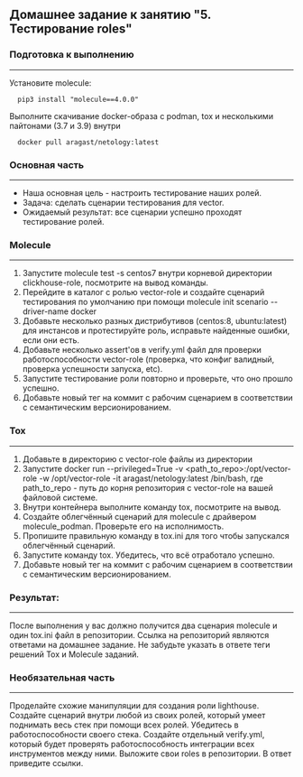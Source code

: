 ## Домашнее задание к занятию "5. Тестирование roles"

### Подготовка к выполнению
----
Установите molecule:

      pip3 install "molecule==4.0.0"
Выполните скачивание  docker-образа с podman, tox и несколькими пайтонами (3.7 и 3.9) внутри

      docker pull aragast/netology:latest 

### Основная часть
----
* Наша основная цель - настроить тестирование наших ролей. 
* Задача: сделать сценарии тестирования для vector. 
* Ожидаемый результат: все сценарии успешно проходят тестирование ролей.

### Molecule
----
1) Запустите molecule test -s centos7 внутри корневой директории clickhouse-role, посмотрите на вывод команды.
2) Перейдите в каталог с ролью vector-role и создайте сценарий тестирования по умолчанию при помощи molecule init scenario --driver-name docker
3) Добавьте несколько разных дистрибутивов (centos:8, ubuntu:latest) для инстансов и протестируйте роль, исправьте найденные ошибки, если они есть.
4) Добавьте несколько assert'ов в verify.yml файл для проверки работоспособности vector-role 
   (проверка, что конфиг валидный, проверка успешности запуска, etc). 
5) Запустите тестирование роли повторно и проверьте, что оно прошло успешно.
6) Добавьте новый тег на коммит с рабочим сценарием в соответствии с семантическим версионированием.

###  Tox
----
1) Добавьте в директорию с vector-role файлы из директории
2) Запустите docker run --privileged=True -v <path_to_repo>:/opt/vector-role -w /opt/vector-role -it aragast/netology:latest /bin/bash, 
   где path_to_repo - путь до корня репозитория с vector-role на вашей файловой системе.
3) Внутри контейнера выполните команду tox, посмотрите на вывод.
4) Создайте облегчённый сценарий для molecule с драйвером molecule_podman. Проверьте его на исполнимость.
5) Пропишите правильную команду в tox.ini для того чтобы запускался облегчённый сценарий.
6) Запустите команду tox. Убедитесь, что всё отработало успешно.
7) Добавьте новый тег на коммит с рабочим сценарием в соответствии с семантическим версионированием.

### Результат:
----
После выполнения у вас должно получится два сценария molecule и один tox.ini файл в репозитории. 
Ссылка на репозиторий являются ответами на домашнее задание. Не забудьте указать в ответе теги решений Tox и Molecule заданий.

### Необязательная часть
----
Проделайте схожие манипуляции для создания роли lighthouse.
Создайте сценарий внутри любой из своих ролей, который умеет поднимать весь стек при помощи всех ролей.
Убедитесь в работоспособности своего стека. Создайте отдельный verify.yml, который будет проверять работоспособность интеграции всех инструментов между ними.
Выложите свои roles в репозитории. В ответ приведите ссылки.